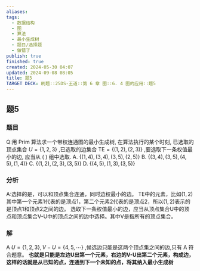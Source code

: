 ```yaml
---
aliases: 
tags:
  - 数据结构
  - 图
  - 算法
  - 最小生成树
  - 题目/选择题
  - 做错了
publish: true
finished: true
created: 2024-05-30 04:07
updated: 2024-09-08 08:05
title: 题5
TARGET DECK: 刷题::25DS-王道::第 6 章 图::6. 4 图的应用::题5
---
```

## 题5
### 题目
Q:用 Prim 算法求一个带权连通图的最小生成树, 在算法执行的某个时刻, 已选取的顶点集合 $U = \{ 1,2,3\}$ ,已选取的边集合 $\mathrm{{TE}} = \{ ( {1,2}) ,( {2,3}) \}$ ,要选取下一条权值最小的边, 应当从 ( ) 组中选取.
A. $\{ ( {1,4}) ,( {3,4}) ,( {3,5}) ,( {2,5}) \}$ 
B. $\{ ( {3,4}) ,( {3,5}) ,( {4,5}) ,( {1,4}) \}$
C. $\{ ( {1,2}) ,( {2,3}) ,( {3,5}) \}$ 
D. $\{ ( {4,5}) ,( {1,3}) ,( {3,5}) \}$
### 分析
A:选择的是，可以和顶点集合连通，同时边权最小的边。
TE中的元素，比如$(1,2)$其中第一个元素1代表的是顶点1，第二个元素2代表的是顶点2，所以$(1,2)$表示的是顶点1和顶点2之间的边。
选取下一条权值最小的边，应当从顶点集合U中的顶点和顶点集合V-U中的顶点之间的边中选择。其中V是指所有的顶点集合。
### 解
A
$U = \{ 1,2,3\} ,V - U = \{ 4,5,\cdots \}$ ,候选边只能是这两个顶点集之间的边,只有 $\mathrm{A}$ 符合题意。
**也就是只能是左边U出第一个元素，右边的V-U出第二个元素，构成边，这样的话就是从已知的点，连通到下一个未知的点，将其纳入最小生成树**

